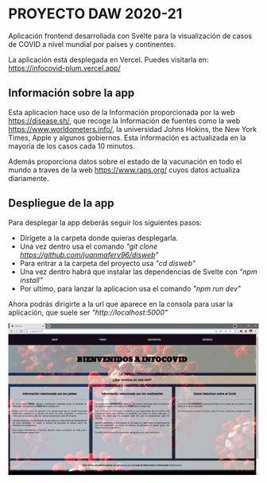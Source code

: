 

# PROYECTO DAW 2020-21 

Aplicación frontend desarrollada con Svelte para la visualización de casos de COVID a nivel mundial por países y continentes.

La aplicación está desplegada en Vercel. Puedes visitarla en: https://infocovid-plum.vercel.app/

## Información sobre la app

Esta aplicacion hace uso de la Información proporcionada por la web https://disease.sh/, que recoge la Información de fuentes como 
la web https://www.worldometers.info/, la universidad Johns Hokins, the New York Times, Apple y algunos gobiernos. 
Esta información es actualizada en la mayoría de los casos cada 10 minutos.

Además proporciona datos sobre el estado de la vacunación en todo el mundo a traves de la web https://www.raps.org/ cuyos datos 
actualiza diariamente.


## Despliegue de la app

Para desplegar la app deberás seguir los siguientes pasos:

- Dirígete a la carpeta donde quieras desplegarla.
- Una vez dentro usa el comando _"git clone https://github.com/juanmaferv96/disweb"_
- Para entrar a la carpeta del proyecto usa _"cd disweb"_
- Una vez dentro habrá que instalar las dependencias de Svelte con _"npm install"_
- Por ultimo, para lanzar la aplicacion usa el comando _"npm run dev"_

Ahora podrás dirigirte a la url que aparece en la consola para usar la aplicación, que suele ser _"http://localhost:5000"_


![Imagen de la portada](public/images/icons/Inicio.png)


